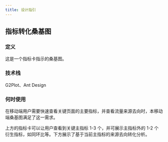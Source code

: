 ```yaml
---
title: 设计指引
---
```


## 指标转化桑基图

### 定义

这是一个指标卡指示的桑基图。


### 技术栈

G2Plot、Ant Design

### 何时使用

在移动端用户需要快速查看关键页面的主要指标，并查看流量来源去向时，本移动端桑基图满足了这一需求。

上方的指标卡可以让用户查看到关键主指标 1-3 个，并可展示主指标外的 1-2 个衍生指标，如同环比等。下方展示了基于当前主指标的来源去向转化分析。